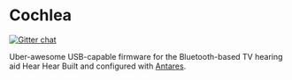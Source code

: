 Cochlea
=======
[![Gitter chat](https://badges.gitter.im/hearhear/hearhear.png)](https://gitter.im/hearhear/hearhear)

Uber-awesome USB-capable firmware for the Bluetooth-based TV hearing aid Hear Hear
Built and configured with [Antares](https://github.com/nekromant/antares).

